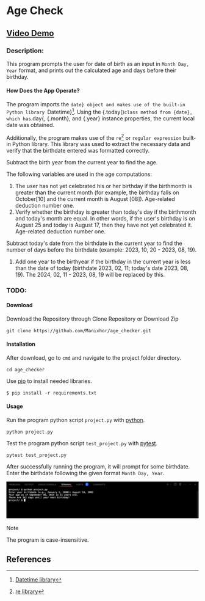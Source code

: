 # Age Check
## [Video Demo](https://youtu.be/3hSIBRfEwsw)
### Description:
This program prompts the user for date of birth as an input in `Month Day, Year` format, and prints out the calculated age and days before their birthday.
#### How Does the App Operate?
The program imports the `date} object and makes use of the built-in Python library `Datetime}[^1].
Using the {.today()` class method from {date}, which has `.day{, {.month}, and {.year} instance properties, the current local date was obtained.

Additionally, the program makes use of the `re`[^2] or `regular expression` built-in Python library. This library was used to extract the necessary data and verify that the birthdate entered was formatted correctly.

Subtract the birth year from the current year to find the age.

The following variables are used in the age computations:
1. The user has not yet celebrated his or her birthday if the birthmonth is greater than the current month (for example, the birthday falls on October[10] and the current month is August [08]). Age-related deduction number one.
2. Verify whether the birthday is greater than today's day if the birthmonth and today's month are equal. In other words, if the user's birthday is on August 25 and today is August 17, then they have not yet celebrated it. Age-related deduction number one.

Subtract today's date from the birthdate in the current year to find the number of days before the birthdate (example: 2023, 10, 20 - 2023, 08, 19).
1. Add one year to the birthyear if the birthday in the current year is less than the date of today (birthdate 2023, 02, 11; today's date 2023, 08, 19). The 2024, 02, 11 - 2023, 08, 19 will be replaced by this.

### TODO:
#### Download
Download the Repository through Clone Repository or Download Zip
```
git clone https://github.com/Manixhor/age_checker.git
```
#### Installation
After download, go to `cmd` and navigate to the project folder directory.
```
cd age_checker
```
Use [pip](https://pip.pypa.io/en/stable/) to install needed libraries.
```
$ pip install -r requirements.txt
```
#### Usage
Run the program python script `project.py` with [python](https://www.python.org/).
```
python project.py
```
Test the program python script `test_project.py` with [pytest](https://docs.pytest.org/en/7.2.x/).
```
pytest test_project.py
```
After successfully running the program, it will prompt for some birthdate.
Enter the birthdate following the given format `Month Day, Year`.

![Sample Output Image](https://github.com/Manixhor/age_checker/blob/319e783d985db15353767587cb3f729e4a9d36b2/sample.jpg)

>[!NOTE]
>The program is case-insensitive.



## References
[^1]: [Datetime library](https://docs.python.org/3/library/datetime.html)
[^2]: [re library](https://docs.python.org/3/library/re.html)
